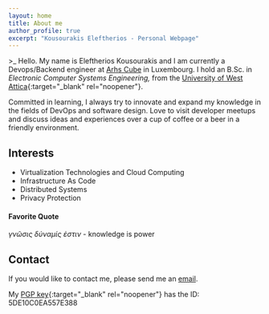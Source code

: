 ```yaml
---
layout: home
title: About me
author_profile: true
excerpt: "Kousourakis Eleftherios - Personal Webpage"
---
```


\>_ Hello. My name is Eleftherios Kousourakis and I am currently a Devops/Backend engineer at [Arhs Cube](https://www.arhs-group.com/entities/cube) in Luxembourg.
I hold an B.Sc. in *Electronic Computer Systems Engineering,* from the [University of West Attica](https://www.uniwa.gr/en/){:target="_blank" rel="noopener"}.

Committed in learning, I always try to innovate and expand my knowledge in the fields of DevOps and software design. Love to visit developer meetups and discuss ideas and experiences over a cup of coffee or a beer in a friendly environment.


## Interests

* Virtualization Technologies and Cloud Computing
* Infrastructure As Code
* Distributed Systems
* Privacy Protection


#### Favorite Quote
_γνῶσις δύναμίς ἐστιν_ - knowledge is power

## Contact

If you would like to contact me, please send me an [email](mailto:e.kousou@pm.me).

My [PGP key](/assets/other/pubkey.txt){:target="_blank" rel="noopener"} has the ID: 5DE10C0EA557E388